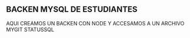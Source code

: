 ## BACKEN MYSQL DE ESTUDIANTES

AQUI CREAMOS UN BACKEN CON NODE Y ACCESAMOS A UN ARCHIVO MYGIT STATUSSQL
